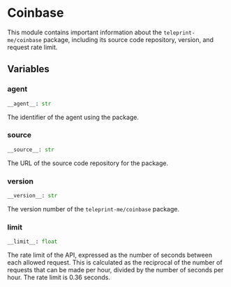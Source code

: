 # Coinbase

This module contains important information about the `teleprint-me/coinbase` package, including its source code repository, version, and request rate limit.

## Variables

### __agent__

```py
__agent__: str
```

The identifier of the agent using the package.

### __source__

```py
__source__: str
```

The URL of the source code repository for the package.

### __version__

```py
__version__: str
```

The version number of the `teleprint-me/coinbase` package.

### __limit__

```py
__limit__: float
```

The rate limit of the API, expressed as the number of seconds between each allowed request. This is calculated as the reciprocal of the number of requests that can be made per hour, divided by the number of seconds per hour. The rate limit is 0.36 seconds.
